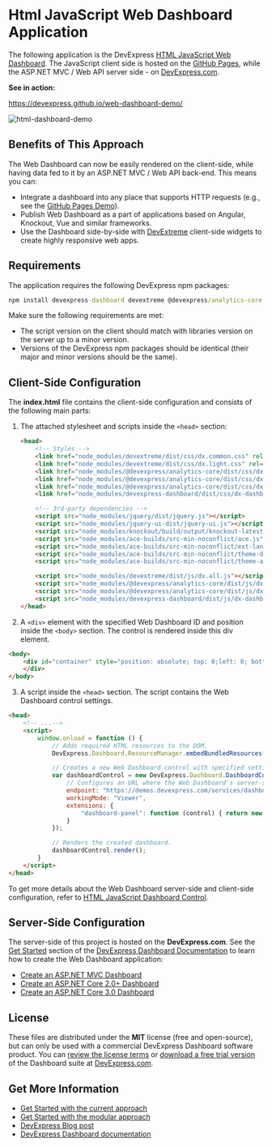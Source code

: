 # Html JavaScript Web Dashboard Application

The following application is the DevExpress [HTML JavaScript Web Dashboard]((https://www.devexpress.com/Support/Center/Question/Details/T532254)). The JavaScript client side is hosted on the [GitHub Pages](https://pages.github.com), while the ASP.NET MVC / Web API server side - on [DevExpress.com](https://www.devexpress.com).

**See in action:**

https://devexpress.github.io/web-dashboard-demo/

![html-dashboard-demo](https://user-images.githubusercontent.com/17986517/35871357-13796742-0b75-11e8-9b12-a90de4813b96.png)

## Benefits of This Approach

The Web Dashboard can now be easily rendered on the client-side, while having data fed to it by an ASP.NET MVC / Web API back-end. This means you can:

- Integrate a dashboard into any place that supports HTTP requests (e.g., see the [GitHub Pages Demo](https://devexpress.github.io/web-dashboard-demo/)).
- Publish Web Dashboard as a part of applications based on Angular, Knockout, Vue and similar frameworks.
- Use the Dashboard side-by-side with [DevExtreme](https://js.devexpress.com) client-side widgets to create highly responsive web apps.


## Requirements
The application requires the following DevExpress npm packages:

```cmd
npm install devexpress-dashboard devextreme @devexpress/analytics-core
```

Make sure the following requirements are met:

- The script version on the client should match with libraries version on the server up to a minor version.
- Versions of the DevExpress npm packages should be identical (their major and minor versions should be the same).

## Client-Side Configuration

The **index.html** file contains the client-side configuration and consists of the following main parts:

1. The attached stylesheet and scripts inside the `<head>` section:

	```html
	<head>
		<!-- Styles -->
		<link href="node_modules/devextreme/dist/css/dx.common.css" rel="stylesheet" />
		<link href="node_modules/devextreme/dist/css/dx.light.css" rel="stylesheet" />
		<link href="node_modules/@devexpress/analytics-core/dist/css/dx-analytics.common.css" rel="stylesheet" />
		<link href="node_modules/@devexpress/analytics-core/dist/css/dx-analytics.light.css" rel="stylesheet" />
		<link href="node_modules/@devexpress/analytics-core/dist/css/dx-querybuilder.css" rel="stylesheet" />
		<link href="node_modules/devexpress-dashboard/dist/css/dx-dashboard.light.min.css" rel="stylesheet" />

		<!-- 3rd-party dependencies -->
		<script src="node_modules/jquery/dist/jquery.js"></script>
		<script src="node_modules/jquery-ui-dist/jquery-ui.js"></script>
		<script src="node_modules/knockout/build/output/knockout-latest.js"></script>
		<script src="node_modules/ace-builds/src-min-noconflict/ace.js"></script>
		<script src="node_modules/ace-builds/src-min-noconflict/ext-language_tools.js"></script>
		<script src="node_modules/ace-builds/src-min-noconflict/theme-dreamweaver.js"></script>
		<script src="node_modules/ace-builds/src-min-noconflict/theme-ambiance.js"></script>

		<script src="node_modules/devextreme/dist/js/dx.all.js"></script>
		<script src="node_modules/@devexpress/analytics-core/dist/js/dx-analytics-core.min.js"></script>
		<script src="node_modules/@devexpress/analytics-core/dist/js/dx-querybuilder.min.js"></script>
		<script src="node_modules/devexpress-dashboard/dist/js/dx-dashboard.min.js"></script>
	</head>
	```

2. A `<div>` element with the specified Web Dashboard ID and position inside the `<body>` section. The control is rendered inside this div element.
```html
<body>
    <div id="container" style="position: absolute; top: 0;left: 0; bottom: 0; right: 0;">
    </div>
</body>
```
  
3. A script inside the `<head>` section. The script contains the Web Dashboard control settings.

```html
<head>
    <!-- ...-->
    <script>
        window.onload = function () {
            // Adds required HTML resources to the DOM.
            DevExpress.Dashboard.ResourceManager.embedBundledResources();

            // Creates a new Web Dashboard control with specified settings.
            var dashboardControl = new DevExpress.Dashboard.DashboardControl(document.getElementById("container"), {
                // Configures an URL where the Web Dashboard's server-side is hosted.
                endpoint: "https://demos.devexpress.com/services/dashboard/api",
                workingMode: "Viewer",
                extensions: {
                    "dashboard-panel": function (control) { return new DevExpress.Dashboard.DashboardPanelExtension(control); }
                }
            });

            // Renders the created dashboard.
            dashboardControl.render();
        }
    </script>
</head>
```

To get more details about the Web Dashboard server-side and client-side configuration, refer to [HTML JavaScript Dashboard Control](https://docs.devexpress.com/Dashboard/119108/building-the-designer-and-viewer-applications/web-dashboard/html-javascript-dashboard-control).

## Server-Side Configuration

The server-side of this project is hosted on the **DevExpress.com**. See the [Get Started](https://docs.devexpress.com/Dashboard/12136/Getting-Started) section of the [DevExpress Dashboard Documentation](https://docs.devexpress.com/Dashboard/12049/Dashboard) to learn how to create the Web Dashboard application:

- [Create an ASP.NET MVC Dashboard](https://docs.devexpress.com/Dashboard/116313/get-started/build-web-dashboard-applications/create-an-aspnet-mvc-dashboard-application)
- [Create an ASP.NET Core 2.0+ Dashboard](https://docs.devexpress.com/Dashboard/119284/get-started/build-web-dashboard-applications/create-an-aspnet-core-2-dashboard-application)
- [Create an ASP.NET Core 3.0 Dashboard](https://docs.devexpress.com/Dashboard/401369/get-started/build-web-dashboard-applications/create-an-aspnet-core-3-dashboard-application)

## License

These files are distributed under the **MIT** license (free and open-source), but can only be used with a commercial DevExpress Dashboard software product. You can [review the license terms](https://www.devexpress.com/Support/EULAs/NetComponents.xml) or [download a free trial version](https://go.devexpress.com/DevExpressDownload_UniversalTrial.aspx) of the Dashboard suite at [DevExpress.com](https://www.devexpress.com).

## Get More Information

- [Get Started with the current approach](https://docs.devexpress.com/Dashboard/119109/get-started/build-web-dashboard-applications/create-an-html-javascript-dashboard-application-global-namespaces)
- [Get Started with the modular approach](https://docs.devexpress.com/Dashboard/400322/get-started/build-web-dashboard-applications/create-an-html-javascript-dashboard-application-modular-approach-angular)
- [DevExpress Blog post](https://community.devexpress.com/blogs/news/archive/2017/08/02/ctp-client-side-web-dashboard-integrated-with-angular-knockout-vue-and-more.aspx)
- [DevExpress Dashboard documentation](https://docs.devexpress.com/Dashboard/12049/Dashboard)
